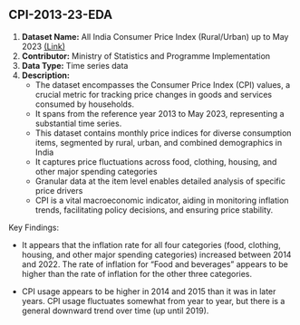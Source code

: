 ## CPI-2013-23-EDA

1. **Dataset Name:** All India Consumer Price Index (Rural/Urban) up to May 2023 [(Link)](https://data.gov.in/resource/all-india-consumer-price-index-ruralurban-upto-may-2023)
2. **Contributor:** Ministry of Statistics and Programme Implementation
3. **Data Type:** Time series data
4. **Description:**
    * The dataset encompasses the Consumer Price Index (CPI) values, a crucial
    metric for tracking price changes in goods and services consumed by
    households.
    * It spans from the reference year 2013 to May 2023, representing a
    substantial time series.
    * This dataset contains monthly price indices for diverse consumption items,
    segmented by rural, urban, and combined demographics in India
    * It captures price fluctuations across food, clothing, housing, and other major
    spending categories
    * Granular data at the item level enables detailed analysis of specific price drivers
    * CPI is a vital macroeconomic indicator, aiding in monitoring inflation trends,
    facilitating policy decisions, and ensuring price stability.


Key Findings:

* It appears that the inflation rate for all four categories (food, clothing, housing, and other major spending categories) increased between 2014 and 2022. The rate of inflation for “Food and beverages” appears to be higher than the rate of inflation for the other three categories.

* CPI usage appears to be higher in 2014 and 2015 than it was in later years. CPI usage fluctuates somewhat from year to year, but there is a general downward trend over time (up until 2019).

